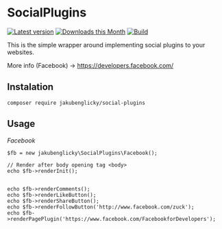 SocialPlugins
==============
[![Latest version](https://img.shields.io/packagist/v/jakubenglicky/social-plugins.svg)](https://packagist.org/packages/jakubenglicky/social-plugins)
[![Downloads this Month](https://img.shields.io/packagist/dm/jakubenglicky/social-plugins.svg)](https://packagist.org/packages/jakubenglicky/social-plugins)
[![Build](https://api.travis-ci.org/jakubenglicky/social-plugins.svg?branch=master)](https://travis-ci.org/jakubenglicky/social-plugins)

This is the simple wrapper around implementing social plugins to your websites.

More info (Facebook) -> https://developers.facebook.com/ 

Instalation
-----------

	composer require jakubenglicky/social-plugins

Usage
-----
*Facebook*

	$fb = new jakubenglicky\SocialPlugins\Facebook();
	 
	// Render after body opening tag <body> 
    echo $fb->renderInit();
         
    
    echo $fb->renderComments();
    echo $fb->renderLikeButton();
    echo $fb->renderShareButton();
    echo $fb->renderFollowButton('http://www.facebook.com/zuck');
    echo $fb->renderPagePlugin('https://www.facebook.com/FacebookforDevelopers');
